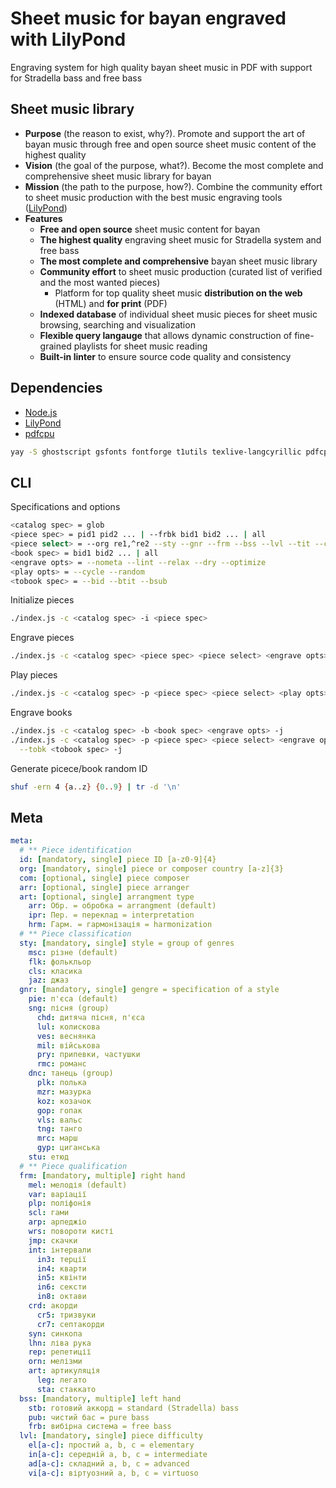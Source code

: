 # Sheet music for bayan engraved with LilyPond

Engraving system for high quality bayan sheet music in PDF with support for
Stradella bass and free bass

## Sheet music library

- **Purpose** (the reason to exist, why?). Promote and support the art of bayan
  music through free and open source sheet music content of the highest quality
- **Vision** (the goal of the purpose, what?). Become the most complete and
  comprehensive sheet music library for bayan
- **Mission** (the path to the purpose, how?). Combine the community effort to
  sheet music production with the best music engraving tools
  ([LilyPond](https://lilypond.org/))
- **Features**
    - **Free and open source** sheet music content for bayan
    - **The highest quality** engraving sheet music for Stradella system and
      free bass
    - **The most complete and comprehensive** bayan sheet music library
    - **Community effort** to sheet music production (curated list of verified
      and the most wanted pieces)
      - Platform for top quality sheet music **distribution on the web** (HTML)
      and **for print** (PDF)
    - **Indexed database** of individual sheet music pieces for sheet music
      browsing, searching and visualization
    - **Flexible query langauge** that allows dynamic construction of
      fine-grained playlists for sheet music reading
    - **Built-in linter** to ensure source code quality and consistency

## Dependencies

- [Node.js](https://nodejs.org/)
- [LilyPond](https://lilypond.org/)
- [pdfcpu](https://pdfcpu.io/)

```zsh
yay -S ghostscript gsfonts fontforge t1utils texlive-langcyrillic pdfcpu
```

## CLI

Specifications and options
```bash
<catalog spec> = glob
<piece spec> = pid1 pid2 ... | --frbk bid1 bid2 ... | all
<piece select> = --org re1,^re2 --sty --gnr --frm --bss --lvl --tit --com --arr
<book spec> = bid1 bid2 ... | all
<engrave opts> = --nometa --lint --relax --dry --optimize
<play opts> = --cycle --random
<tobook spec> = --bid --btit --bsub
```

Initialize pieces

```bash
./index.js -c <catalog spec> -i <piece spec>
```

Engrave pieces

```bash
./index.js -c <catalog spec> <piece spec> <piece select> <engrave opts> -j
```

Play pieces

```bash
./index.js -c <catalog spec> -p <piece spec> <piece select> <play opts> --dry
```

Engrave books

```bash
./index.js -c <catalog spec> -b <book spec> <engrave opts> -j
./index.js -c <catalog spec> -p <piece spec> <piece select> <engrave opts> \
  --tobk <tobook spec> -j
```

Generate picece/book random ID

``` bash
shuf -ern 4 {a..z} {0..9} | tr -d '\n'
```

## Meta

``` yaml
meta:
  # ** Piece identification
  id: [mandatory, single] piece ID [a-z0-9]{4}
  org: [mandatory, single] piece or composer country [a-z]{3}
  com: [optional, single] piece composer
  arr: [optional, single] piece arranger
  art: [optional, single] arrangment type
    arr: Обр. = обробка = arrangment (default)
    ipr: Пер. = переклад = interpretation
    hrm: Гарм. = гармонізація = harmonization
  # ** Piece classification
  sty: [mandatory, single] style = group of genres
    msc: різне (default)
    flk: фолькльор
    cls: класика
    jaz: джаз
  gnr: [mandatory, single] gengre = specification of a style
    pie: п'єса (default)
    sng: пісня (group)
      chd: дитяча пісня, п'єса
      lul: колискова
      ves: веснянка
      mil: військова
      pry: припевки, частушки
      rmc: романс
    dnc: танець (group)
      plk: полька
      mzr: мазурка
      koz: козачок
      gop: гопак
      vls: вальс
      tng: танго
      mrc: марш
      gyp: циганська
    stu: етюд
  # ** Piece qualification
  frm: [mandatory, multiple] right hand
    mel: мелодія (default)
    var: варіації
    plp: поліфонія
    scl: гами
    arp: арпеджіо
    wrs: повороти кисті
    jmp: скачки
    int: інтервали
      in3: терції
      in4: кварти
      in5: квінти
      in6: сексти
      in8: октави
    crd: акорди
      cr5: тризвуки
      cr7: септакорди
    syn: синкопа
    lhn: ліва рука
    rep: репетиції
    orn: мелізми
    art: артикуляція
      leg: легато
      sta: стаккато
  bss: [mandatory, multiple] left hand
    stb: готовий аккорд = standard (Stradella) bass
    pub: чистий бас = pure bass
    frb: вибірна система = free bass
  lvl: [mandatory, single] piece difficulty
    el[a-c]: простий a, b, c = elementary
    in[a-c]: середній a, b, c = intermediate
    ad[a-c]: складний a, b, c = advanced
    vi[a-c]: віртуозний a, b, c = virtuoso
```
